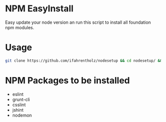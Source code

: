 NPM EasyInstall
==============

Easy update your node version an run this script to install all foundation
npm modules.


Usage
=====

```bash
git clone https://github.com/ifahrentholz/nodesetup && cd nodesetup/ && ./nodesetup.sh
```


NPM Packages to be installed
============================

- eslint
- grunt-cli
- csslint
- jshint
- nodemon

